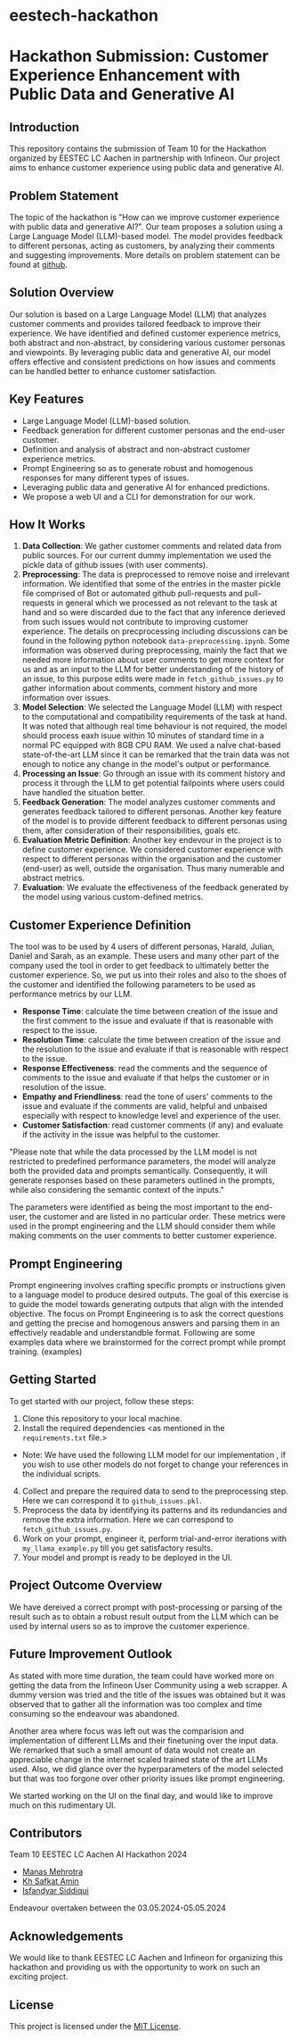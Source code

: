 # eestech-hackathon
# Hackathon Submission: Customer Experience Enhancement with Public Data and Generative AI

## Introduction
This repository contains the submission of Team 10 for the Hackathon organized by EESTEC LC Aachen in partnership with Infineon. Our project aims to enhance customer experience using public data and generative AI.

## Problem Statement
The topic of the hackathon is "How can we improve customer experience with public data and generative AI?". Our team proposes a solution using a Large Language Model (LLM)-based model. The model provides feedback to different personas, acting as customers, by analyzing their comments and suggesting improvements. More details on problem statement can be found at [github](https://github.com/Infineon/hackathon).

## Solution Overview
Our solution is based on a Large Language Model (LLM) that analyzes customer comments and provides tailored feedback to improve their experience. We have identified and defined customer experience metrics, both abstract and non-abstract, by considering various customer personas and viewpoints. By leveraging public data and generative AI, our model offers effective and consistent predictions on how issues and comments can be handled better to enhance customer satisfaction. 

## Key Features
- Large Language Model (LLM)-based solution.
- Feedback generation for different customer personas and the end-user customer.
- Definition and analysis of abstract and non-abstract customer experience metrics.
- Prompt Engineering so as to generate robust and homogenous responses for many different types of issues. 
- Leveraging public data and generative AI for enhanced predictions.
- We propose a web UI and a CLI for demonstration for our work.

## How It Works
1. **Data Collection**: We gather customer comments and related data from public sources. For our current dummy implementation we used the pickle data of github issues (with user comments). 
2. **Preprocessing**: The data is preprocessed to remove noise and irrelevant information. We identified that some of the entries in the master pickle file comprised of Bot or automated github pull-requests and pull-requests in general which we processed as not relevant to the task at hand and so were discarded due to the fact that any inference derieved from such issues would not contribute to improving customer experience. The details on precprocessing including discussions can be found in the following python notebook `data-preprocessing.ipynb`. Some information was observed during preprocessing, mainly the fact that we needed more information about user comments to get more context for us and as an input to the LLM for better understanding of the history of an issue, to this purpose edits were made in `fetch_github_issues.py` to gather information about comments, comment history and more information over issues.
3. **Model Selection**: We selected the Language Model (LLM) with respect to the computational and compatibility requirements of the task at hand. It was noted that although real time behaviour is not required, the model should process eaxh isuue within 10 minutes of standard time in a normal PC equipped with 8GB CPU RAM. We used a naÏve chat-based state-of-the-art LLM since it can be remarked that the train data was not enough to notice any change in the model's output or performance.
4. **Processing an Issue**: Go through an issue with its comment history and process it through the LLM to get potential failpoints where users could have handled the situation better.  
5. **Feedback Generation**: The model analyzes customer comments and generates feedback tailored to different personas. Another key feature of the model is to provide different feedback to different personas using them, after consideration of their responsibilities, goals etc.
6. **Evaluation Metric Definition**: Another key endevour in the project is to define customer experience. We considered customer experience with respect to different personas within the organisation and the customer (end-user) as well, outside the organisation. Thus many numerable and abstract metrics.
7. **Evaluation**: We evaluate the effectiveness of the feedback generated by the model using various custom-defined metrics.

## Customer Experience Definition
The tool was to be used by 4 users of different personas, Harald, Julian, Daniel and Sarah, as an example. These users and many other part of the company used the tool in order to get feedback to ultimately better the customer experience. So, we put us into their roles and also to the shoes of the customer and identified the following parameters to be used as performance metrics by our LLM.
- **Response Time**: calculate the time between creation of the issue and the first comment to the issue and evaluate if that is reasonable with respect to the issue.
- **Resolution Time**: calculate the time between creation of the issue and the resolution to the issue and evaluate if that is reasonable with respect to the issue.
- **Response Effectiveness**: read the comments and the sequence of comments to the issue and evaluate if that helps the customer or in resolution of the issue.
- **Empathy and Friendliness**: read the tone of users' comments to the issue and evaluate if the comments are valid, helpful and unbaised especially with respect to knowledge level and experience of the user.
- **Customer Satisfaction**: read customer comments (if any) and evaluate if the activity in the issue was helpful to the customer. 

"Please note that while the data processed by the LLM model is not restricted to predefined performance parameters, the model will analyze both the provided data and prompts semantically. Consequently, it will generate responses based on these parameters outlined in the prompts, while also considering the semantic context of the inputs."

The parameters were identified as being the most important to the end-user, the customer and are listed in no particular order. These metrics were used in the prompt engineering and the LLM should consider them while making comments on the user comments to better customer experience.

## Prompt Engineering
Prompt engineering involves crafting specific prompts or instructions given to a language model to produce desired outputs. The goal of this exercise is to guide the model towards generating outputs that align with the intended objective. The focus on Prompt Engineering is to ask the correct questions and getting the precise and homogenous answers and parsing them in an effectively readable and understandble format. Following are some examples data where we brainstormed for the correct prompt while prompt training. (examples)

## Getting Started
To get started with our project, follow these steps:
1. Clone this repository to your local machine.
2. Install the required dependencies <as mentioned in the `requirements.txt` file.>
* Note: We have used the following LLM model for our implementation [](), if you wish to use other models do not forget to change your references in the individual scripts.
4. Collect and prepare the required data to send to the preprocessing step. Here we can correspond it to `github_issues.pkl`.
5. Preprocess the data by identifying its patterns and its redundancies and remove the extra information. Here we can correspond to `fetch_github_issues.py`.
6. Work on your prompt, engineer it, perform trial-and-error iterations with `my_llama_example.py` till you get satisfactory results.
7. Your model and prompt is ready to be deployed in the UI.

## Project Outcome Overview
We have dereived a correct prompt with post-processing or parsing of the result such as to obtain a robust result output from the LLM which can be used by internal users so as to improve the customer experience.

## Future Improvement Outlook
As stated with more time duration, the team could have worked more on getting the data from the Infineon User Community using a web scrapper. A dummy version was tried and the title of the issues was obtained but it was observed that to gather all the information was too complex and time consuming so the endeavour was abandoned.

Another area where focus was left out was the comparision and implementation of different LLMs and their finetuning over the input data. We remarked that such a small amount of data would not create an appreciable change in the internet scaled trained state of the art LLMs used. Also, we did glance over the hyperparameters of the model selected but that was too forgone over other priority issues like prompt engineering.

We started working on the UI on the final day, and would like to improve much on this rudimentary UI.

## Contributors
Team 10 EESTEC LC Aachen AI Hackathon 2024
- [Manas Mehrotra](https://github.com/mechgguy)
- [Kh Safkat Amin](https://github.com/khsafkatamin)
- [Isfandyar Siddiqui](https://github.com/isfand-yar)

Endeavour overtaken between the 03.05.2024-05.05.2024

## Acknowledgements
We would like to thank EESTEC LC Aachen and Infineon for organizing this hackathon and providing us with the opportunity to work on such an exciting project.

## License
This project is licensed under the [MIT License](https://www.mit.edu/~amini/LICENSE.md).
